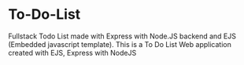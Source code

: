 # To-Do-List

Fullstack Todo List made with Express with Node.JS backend and EJS (Embedded javascript template).
This is a To Do List Web application created with EJS, Express with NodeJS
